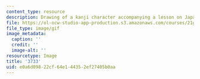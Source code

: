 ```yaml
---
content_type: resource
description: Drawing of a kanji character accompanying a lesson on Japanese.
file: https://ol-ocw-studio-app-production.s3.amazonaws.com/courses/21g-504-japanese-iv-spring-2009/e0a6d09822cf64e144352ef27405b0aa_3733.gif
file_type: image/gif
image_metadata:
  caption: ''
  credit: ''
  image-alt: ''
resourcetype: Image
title: '3733'
uid: e0a6d098-22cf-64e1-4435-2ef27405b0aa
---
```

